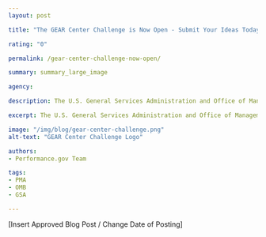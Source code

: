 ```yaml
---
layout: post

title: "The GEAR Center Challenge is Now Open - Submit Your Ideas Today!"

rating: "0"

permalink: /gear-center-challenge-now-open/

summary: summary_large_image

agency:

description: The U.S. General Services Administration and Office of Management and Budget are excited to launch the Government Effectiveness Advanced Research (GEAR) Center Challenge!

excerpt: The U.S. General Services Administration and Office of Management and Budget are excited to launch the Government Effectiveness Advanced Research (GEAR) Center Challenge!

image: "/img/blog/gear-center-challenge.png"
alt-text: "GEAR Center Challenge Logo"

authors:
- Performance.gov Team

tags:
- PMA
- OMB
- GSA

---
```


[Insert Approved Blog Post / Change Date of Posting]
